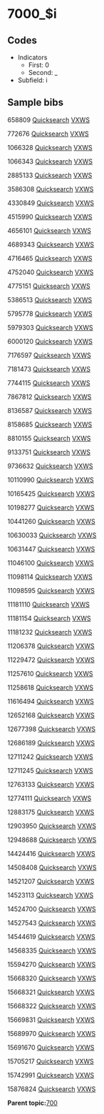 # 7000\_$i

## Codes

-   Indicators
    -   First: 0
    -   Second: \_
-   Subfield: i

## Sample bibs

658809 [Quicksearch](https://search.library.yale.edu/catalog/658809) [VXWS](http://prodorbis.library.yale.edu:7014/vxws/GetHoldingsService?bibId=658809)

772676 [Quicksearch](https://search.library.yale.edu/catalog/772676) [VXWS](http://prodorbis.library.yale.edu:7014/vxws/GetHoldingsService?bibId=772676)

1066328 [Quicksearch](https://search.library.yale.edu/catalog/1066328) [VXWS](http://prodorbis.library.yale.edu:7014/vxws/GetHoldingsService?bibId=1066328)

1066343 [Quicksearch](https://search.library.yale.edu/catalog/1066343) [VXWS](http://prodorbis.library.yale.edu:7014/vxws/GetHoldingsService?bibId=1066343)

2885133 [Quicksearch](https://search.library.yale.edu/catalog/2885133) [VXWS](http://prodorbis.library.yale.edu:7014/vxws/GetHoldingsService?bibId=2885133)

3586308 [Quicksearch](https://search.library.yale.edu/catalog/3586308) [VXWS](http://prodorbis.library.yale.edu:7014/vxws/GetHoldingsService?bibId=3586308)

4330849 [Quicksearch](https://search.library.yale.edu/catalog/4330849) [VXWS](http://prodorbis.library.yale.edu:7014/vxws/GetHoldingsService?bibId=4330849)

4515990 [Quicksearch](https://search.library.yale.edu/catalog/4515990) [VXWS](http://prodorbis.library.yale.edu:7014/vxws/GetHoldingsService?bibId=4515990)

4656101 [Quicksearch](https://search.library.yale.edu/catalog/4656101) [VXWS](http://prodorbis.library.yale.edu:7014/vxws/GetHoldingsService?bibId=4656101)

4689343 [Quicksearch](https://search.library.yale.edu/catalog/4689343) [VXWS](http://prodorbis.library.yale.edu:7014/vxws/GetHoldingsService?bibId=4689343)

4716465 [Quicksearch](https://search.library.yale.edu/catalog/4716465) [VXWS](http://prodorbis.library.yale.edu:7014/vxws/GetHoldingsService?bibId=4716465)

4752040 [Quicksearch](https://search.library.yale.edu/catalog/4752040) [VXWS](http://prodorbis.library.yale.edu:7014/vxws/GetHoldingsService?bibId=4752040)

4775151 [Quicksearch](https://search.library.yale.edu/catalog/4775151) [VXWS](http://prodorbis.library.yale.edu:7014/vxws/GetHoldingsService?bibId=4775151)

5386513 [Quicksearch](https://search.library.yale.edu/catalog/5386513) [VXWS](http://prodorbis.library.yale.edu:7014/vxws/GetHoldingsService?bibId=5386513)

5795778 [Quicksearch](https://search.library.yale.edu/catalog/5795778) [VXWS](http://prodorbis.library.yale.edu:7014/vxws/GetHoldingsService?bibId=5795778)

5979303 [Quicksearch](https://search.library.yale.edu/catalog/5979303) [VXWS](http://prodorbis.library.yale.edu:7014/vxws/GetHoldingsService?bibId=5979303)

6000120 [Quicksearch](https://search.library.yale.edu/catalog/6000120) [VXWS](http://prodorbis.library.yale.edu:7014/vxws/GetHoldingsService?bibId=6000120)

7176597 [Quicksearch](https://search.library.yale.edu/catalog/7176597) [VXWS](http://prodorbis.library.yale.edu:7014/vxws/GetHoldingsService?bibId=7176597)

7181473 [Quicksearch](https://search.library.yale.edu/catalog/7181473) [VXWS](http://prodorbis.library.yale.edu:7014/vxws/GetHoldingsService?bibId=7181473)

7744115 [Quicksearch](https://search.library.yale.edu/catalog/7744115) [VXWS](http://prodorbis.library.yale.edu:7014/vxws/GetHoldingsService?bibId=7744115)

7867812 [Quicksearch](https://search.library.yale.edu/catalog/7867812) [VXWS](http://prodorbis.library.yale.edu:7014/vxws/GetHoldingsService?bibId=7867812)

8136587 [Quicksearch](https://search.library.yale.edu/catalog/8136587) [VXWS](http://prodorbis.library.yale.edu:7014/vxws/GetHoldingsService?bibId=8136587)

8158685 [Quicksearch](https://search.library.yale.edu/catalog/8158685) [VXWS](http://prodorbis.library.yale.edu:7014/vxws/GetHoldingsService?bibId=8158685)

8810155 [Quicksearch](https://search.library.yale.edu/catalog/8810155) [VXWS](http://prodorbis.library.yale.edu:7014/vxws/GetHoldingsService?bibId=8810155)

9133751 [Quicksearch](https://search.library.yale.edu/catalog/9133751) [VXWS](http://prodorbis.library.yale.edu:7014/vxws/GetHoldingsService?bibId=9133751)

9736632 [Quicksearch](https://search.library.yale.edu/catalog/9736632) [VXWS](http://prodorbis.library.yale.edu:7014/vxws/GetHoldingsService?bibId=9736632)

10110990 [Quicksearch](https://search.library.yale.edu/catalog/10110990) [VXWS](http://prodorbis.library.yale.edu:7014/vxws/GetHoldingsService?bibId=10110990)

10165425 [Quicksearch](https://search.library.yale.edu/catalog/10165425) [VXWS](http://prodorbis.library.yale.edu:7014/vxws/GetHoldingsService?bibId=10165425)

10198277 [Quicksearch](https://search.library.yale.edu/catalog/10198277) [VXWS](http://prodorbis.library.yale.edu:7014/vxws/GetHoldingsService?bibId=10198277)

10441260 [Quicksearch](https://search.library.yale.edu/catalog/10441260) [VXWS](http://prodorbis.library.yale.edu:7014/vxws/GetHoldingsService?bibId=10441260)

10630033 [Quicksearch](https://search.library.yale.edu/catalog/10630033) [VXWS](http://prodorbis.library.yale.edu:7014/vxws/GetHoldingsService?bibId=10630033)

10631447 [Quicksearch](https://search.library.yale.edu/catalog/10631447) [VXWS](http://prodorbis.library.yale.edu:7014/vxws/GetHoldingsService?bibId=10631447)

11046100 [Quicksearch](https://search.library.yale.edu/catalog/11046100) [VXWS](http://prodorbis.library.yale.edu:7014/vxws/GetHoldingsService?bibId=11046100)

11098114 [Quicksearch](https://search.library.yale.edu/catalog/11098114) [VXWS](http://prodorbis.library.yale.edu:7014/vxws/GetHoldingsService?bibId=11098114)

11098595 [Quicksearch](https://search.library.yale.edu/catalog/11098595) [VXWS](http://prodorbis.library.yale.edu:7014/vxws/GetHoldingsService?bibId=11098595)

11181110 [Quicksearch](https://search.library.yale.edu/catalog/11181110) [VXWS](http://prodorbis.library.yale.edu:7014/vxws/GetHoldingsService?bibId=11181110)

11181154 [Quicksearch](https://search.library.yale.edu/catalog/11181154) [VXWS](http://prodorbis.library.yale.edu:7014/vxws/GetHoldingsService?bibId=11181154)

11181232 [Quicksearch](https://search.library.yale.edu/catalog/11181232) [VXWS](http://prodorbis.library.yale.edu:7014/vxws/GetHoldingsService?bibId=11181232)

11206378 [Quicksearch](https://search.library.yale.edu/catalog/11206378) [VXWS](http://prodorbis.library.yale.edu:7014/vxws/GetHoldingsService?bibId=11206378)

11229472 [Quicksearch](https://search.library.yale.edu/catalog/11229472) [VXWS](http://prodorbis.library.yale.edu:7014/vxws/GetHoldingsService?bibId=11229472)

11257610 [Quicksearch](https://search.library.yale.edu/catalog/11257610) [VXWS](http://prodorbis.library.yale.edu:7014/vxws/GetHoldingsService?bibId=11257610)

11258618 [Quicksearch](https://search.library.yale.edu/catalog/11258618) [VXWS](http://prodorbis.library.yale.edu:7014/vxws/GetHoldingsService?bibId=11258618)

11616494 [Quicksearch](https://search.library.yale.edu/catalog/11616494) [VXWS](http://prodorbis.library.yale.edu:7014/vxws/GetHoldingsService?bibId=11616494)

12652168 [Quicksearch](https://search.library.yale.edu/catalog/12652168) [VXWS](http://prodorbis.library.yale.edu:7014/vxws/GetHoldingsService?bibId=12652168)

12677398 [Quicksearch](https://search.library.yale.edu/catalog/12677398) [VXWS](http://prodorbis.library.yale.edu:7014/vxws/GetHoldingsService?bibId=12677398)

12686189 [Quicksearch](https://search.library.yale.edu/catalog/12686189) [VXWS](http://prodorbis.library.yale.edu:7014/vxws/GetHoldingsService?bibId=12686189)

12711242 [Quicksearch](https://search.library.yale.edu/catalog/12711242) [VXWS](http://prodorbis.library.yale.edu:7014/vxws/GetHoldingsService?bibId=12711242)

12711245 [Quicksearch](https://search.library.yale.edu/catalog/12711245) [VXWS](http://prodorbis.library.yale.edu:7014/vxws/GetHoldingsService?bibId=12711245)

12763133 [Quicksearch](https://search.library.yale.edu/catalog/12763133) [VXWS](http://prodorbis.library.yale.edu:7014/vxws/GetHoldingsService?bibId=12763133)

12774111 [Quicksearch](https://search.library.yale.edu/catalog/12774111) [VXWS](http://prodorbis.library.yale.edu:7014/vxws/GetHoldingsService?bibId=12774111)

12883175 [Quicksearch](https://search.library.yale.edu/catalog/12883175) [VXWS](http://prodorbis.library.yale.edu:7014/vxws/GetHoldingsService?bibId=12883175)

12903950 [Quicksearch](https://search.library.yale.edu/catalog/12903950) [VXWS](http://prodorbis.library.yale.edu:7014/vxws/GetHoldingsService?bibId=12903950)

12948688 [Quicksearch](https://search.library.yale.edu/catalog/12948688) [VXWS](http://prodorbis.library.yale.edu:7014/vxws/GetHoldingsService?bibId=12948688)

14424416 [Quicksearch](https://search.library.yale.edu/catalog/14424416) [VXWS](http://prodorbis.library.yale.edu:7014/vxws/GetHoldingsService?bibId=14424416)

14508408 [Quicksearch](https://search.library.yale.edu/catalog/14508408) [VXWS](http://prodorbis.library.yale.edu:7014/vxws/GetHoldingsService?bibId=14508408)

14521207 [Quicksearch](https://search.library.yale.edu/catalog/14521207) [VXWS](http://prodorbis.library.yale.edu:7014/vxws/GetHoldingsService?bibId=14521207)

14523113 [Quicksearch](https://search.library.yale.edu/catalog/14523113) [VXWS](http://prodorbis.library.yale.edu:7014/vxws/GetHoldingsService?bibId=14523113)

14524700 [Quicksearch](https://search.library.yale.edu/catalog/14524700) [VXWS](http://prodorbis.library.yale.edu:7014/vxws/GetHoldingsService?bibId=14524700)

14527543 [Quicksearch](https://search.library.yale.edu/catalog/14527543) [VXWS](http://prodorbis.library.yale.edu:7014/vxws/GetHoldingsService?bibId=14527543)

14544619 [Quicksearch](https://search.library.yale.edu/catalog/14544619) [VXWS](http://prodorbis.library.yale.edu:7014/vxws/GetHoldingsService?bibId=14544619)

14568335 [Quicksearch](https://search.library.yale.edu/catalog/14568335) [VXWS](http://prodorbis.library.yale.edu:7014/vxws/GetHoldingsService?bibId=14568335)

15594270 [Quicksearch](https://search.library.yale.edu/catalog/15594270) [VXWS](http://prodorbis.library.yale.edu:7014/vxws/GetHoldingsService?bibId=15594270)

15668320 [Quicksearch](https://search.library.yale.edu/catalog/15668320) [VXWS](http://prodorbis.library.yale.edu:7014/vxws/GetHoldingsService?bibId=15668320)

15668321 [Quicksearch](https://search.library.yale.edu/catalog/15668321) [VXWS](http://prodorbis.library.yale.edu:7014/vxws/GetHoldingsService?bibId=15668321)

15668322 [Quicksearch](https://search.library.yale.edu/catalog/15668322) [VXWS](http://prodorbis.library.yale.edu:7014/vxws/GetHoldingsService?bibId=15668322)

15669831 [Quicksearch](https://search.library.yale.edu/catalog/15669831) [VXWS](http://prodorbis.library.yale.edu:7014/vxws/GetHoldingsService?bibId=15669831)

15689970 [Quicksearch](https://search.library.yale.edu/catalog/15689970) [VXWS](http://prodorbis.library.yale.edu:7014/vxws/GetHoldingsService?bibId=15689970)

15691670 [Quicksearch](https://search.library.yale.edu/catalog/15691670) [VXWS](http://prodorbis.library.yale.edu:7014/vxws/GetHoldingsService?bibId=15691670)

15705217 [Quicksearch](https://search.library.yale.edu/catalog/15705217) [VXWS](http://prodorbis.library.yale.edu:7014/vxws/GetHoldingsService?bibId=15705217)

15742991 [Quicksearch](https://search.library.yale.edu/catalog/15742991) [VXWS](http://prodorbis.library.yale.edu:7014/vxws/GetHoldingsService?bibId=15742991)

15876824 [Quicksearch](https://search.library.yale.edu/catalog/15876824) [VXWS](http://prodorbis.library.yale.edu:7014/vxws/GetHoldingsService?bibId=15876824)

**Parent topic:**[700](../../tags/700/700.md)

